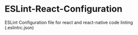 # ESLint-React-Configuration
ESLint Configuration file for react and react-native code linting (.eslintrc.json)
